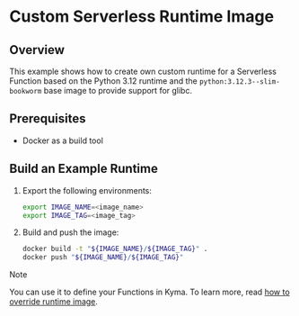 # Custom Serverless Runtime Image

## Overview

This example shows how to create own custom runtime for a Serverless Function based on the Python 3.12 runtime and the `python:3.12.3--slim-bookworm` base image to provide support for glibc.

## Prerequisites

- Docker as a build tool

## Build an Example Runtime

1. Export the following environments:

   ```bash
   export IMAGE_NAME=<image_name>
   export IMAGE_TAG=<image_tag>
   ```

2. Build and push the image:

   ```bash
   docker build -t "${IMAGE_NAME}/${IMAGE_TAG}" .
   docker push "${IMAGE_NAME}/${IMAGE_TAG}"
   ```

> [!NOTE]
> You can use it to define your Functions in Kyma. To learn more, read [how to override runtime image](https://kyma-project.io/#/serverless-manager/user/resources/06-20-serverless-cr?id=custom-resource-parameters).
